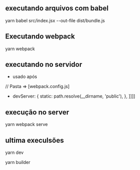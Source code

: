 ## executando arquivos com babel
yarn babel src/index.jsx --out-file dist/bundle.js

## Executando webpack

yarn webpack

## executando no servidor 
* usado após
  
 // Pasta => [webpack.config.js] 

* devServer: {
        static: path.resolve(__dirname, 'public'), 
    },
]]]]

## execução no server 
yarn webpack serve 

## ultima execulsões

yarn dev

yarn builder
